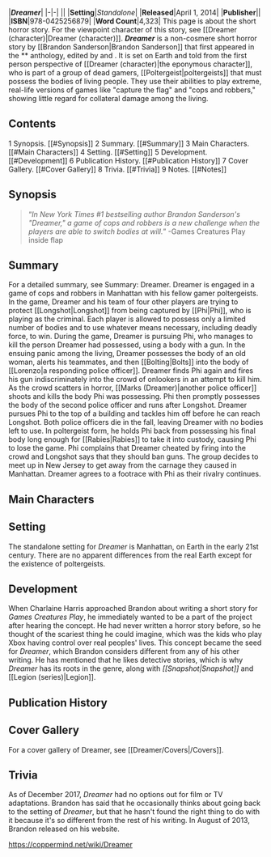 |***Dreamer***|
|-|-|
||
|**Setting**|*Standalone*|
|**Released**|April 1, 2014|
|**Publisher**||
|**ISBN**|978-0425256879|
|**Word Count**|4,323|
This page is about the short horror story. For the viewpoint character of this story, see [[Dreamer (character)\|Dreamer (character)]].
***Dreamer*** is a non-cosmere short horror story by [[Brandon Sanderson\|Brandon Sanderson]] that first appeared in the ** anthology, edited by  and . It is set on Earth and told from the first person perspective of [[Dreamer (character)\|the eponymous character]], who is part of a group of dead gamers, [[Poltergeist\|poltergeists]] that must possess the bodies of living people. They use their abilities to play extreme, real-life versions of games like "capture the flag" and "cops and robbers," showing little regard for collateral damage among the living.

## Contents

1 Synopsis. [[#Synopsis]] 
2 Summary. [[#Summary]] 
3 Main Characters. [[#Main Characters]] 
4 Setting. [[#Setting]] 
5 Development. [[#Development]] 
6 Publication History. [[#Publication History]] 
7 Cover Gallery. [[#Cover Gallery]] 
8 Trivia. [[#Trivia]] 
9 Notes. [[#Notes]] 


## Synopsis
>“*In *New York Times* #1 bestselling author Brandon Sanderson's "Dreamer," a game of cops and robbers is a new challenge when the players are able to switch bodies at will.*”
\-Games Creatures Play inside flap

## Summary
For a detailed summary, see Summary: Dreamer.
Dreamer is engaged in a game of cops and robbers in Manhattan with his fellow gamer poltergeists. In the game, Dreamer and his team of four other players are trying to protect [[Longshot\|Longshot]] from being captured by [[Phi\|Phi]], who is playing as the criminal. Each player is allowed to possess only a limited number of bodies and to use whatever means necessary, including deadly force, to win.
During the game, Dreamer is pursuing Phi, who manages to kill the person Dreamer had possessed, using a body with a gun. In the ensuing panic among the living, Dreamer possesses the body of an old woman, alerts his teammates, and then [[Bolting\|Bolts]] into the body of [[Lorenzo\|a responding police officer]]. Dreamer finds Phi again and fires his gun indiscriminately into the crowd of onlookers in an attempt to kill him. As the crowd scatters in horror, [[Marks (Dreamer)\|another police officer]] shoots and kills the body Phi was possessing. Phi then promptly possesses the body of the second police officer and runs after Longshot.
Dreamer pursues Phi to the top of a building and tackles him off before he can reach Longshot. Both police officers die in the fall, leaving Dreamer with no bodies left to use. In poltergeist form, he holds Phi back from possessing his final body long enough for [[Rabies\|Rabies]] to take it into custody, causing Phi to lose the game. Phi complains that Dreamer cheated by firing into the crowd and Longshot says that they should ban guns. The group decides to meet up in New Jersey to get away from the carnage they caused in Manhattan. Dreamer agrees to a footrace with Phi as their rivalry continues.

## Main Characters

## Setting
The standalone setting for *Dreamer* is Manhattan, on Earth in the early 21st century. There are no apparent differences from the real Earth except for the existence of poltergeists.

## Development
When Charlaine Harris approached Brandon about writing a short story for *Games Creatures Play*, he immediately wanted to be a part of the project after hearing the concept. He had never written a horror story before, so he thought of the scariest thing he could imagine, which was the kids who play Xbox having control over real peoples' lives. This concept became the seed for *Dreamer*, which Brandon considers different from any of his other writing. He has mentioned that he likes detective stories, which is why *Dreamer* has its roots in the genre, along with *[[Snapshot\|Snapshot]]* and [[Legion (series)\|Legion]].

## Publication History

## Cover Gallery
For a cover gallery of Dreamer, see [[Dreamer/Covers\|/Covers]].
## Trivia
As of December 2017, *Dreamer* had no options out for film or TV adaptations.
Brandon has said that he occasionally thinks about going back to the setting of *Dreamer*, but that he hasn't found the right thing to do with it because it's so different from the rest of his writing.
In August of 2013, Brandon released  on his website.


https://coppermind.net/wiki/Dreamer